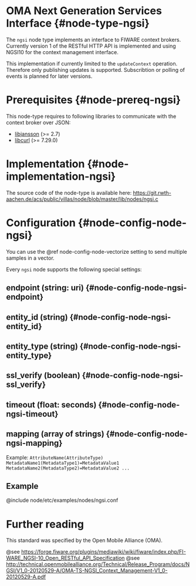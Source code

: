 # OMA Next Generation Services Interface {#node-type-ngsi}

The `ngsi` node type implements an interface to FIWARE context brokers.
Currently version 1 of the RESTful HTTP API is implemented and using NGSI10 for the context management interface.

This implementation if currently limited to the `updateContext` operation.
Therefore only publishing updates is supported. Subscribtion or polling of events is planned for later versions.

# Prerequisites {#node-prereq-ngsi}

This node-type requires to following libraries to communicate with the context broker over JSON:

 - [libjansson](http://www.digip.org/jansson/) (>= 2.7)
 - [libcurl](https://curl.haxx.se/libcurl/) (>= 7.29.0)

# Implementation {#node-implementation-ngsi}

The source code of the node-type is available here:
https://git.rwth-aachen.de/acs/public/villas/node/blob/master/lib/nodes/ngsi.c

# Configuration {#node-config-node-ngsi}

You can use the @ref node-config-node-vectorize setting to send multiple samples in a vector.

Every `ngsi` node supports the following special settings:

## endpoint (string: uri) {#node-config-node-ngsi-endpoint}

## entity_id (string) {#node-config-node-ngsi-entity_id}

## entity_type (string) {#node-config-node-ngsi-entity_type}

## ssl_verify (boolean) {#node-config-node-ngsi-ssl_verify}

## timeout (float: seconds) {#node-config-node-ngsi-timeout}

## mapping (array of strings) {#node-config-node-ngsi-mapping}

Example: `AttributeName(AttributeType) MetadataName1(MetadataType1)=MetadataValue1 MetadataName2(MetadataType2)=MetadataValue2 ...`

## Example

@include node/etc/examples/nodes/ngsi.conf

# Further reading

This standard was specified by the Open Mobile Alliance (OMA).

@see https://forge.fiware.org/plugins/mediawiki/wiki/fiware/index.php/FI-WARE_NGSI-10_Open_RESTful_API_Specification
@see http://technical.openmobilealliance.org/Technical/Release_Program/docs/NGSI/V1_0-20120529-A/OMA-TS-NGSI_Context_Management-V1_0-20120529-A.pdf
